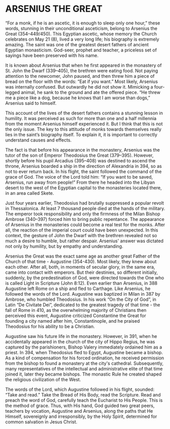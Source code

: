 # ARSENIUS THE GREAT

“For a monk, if he is an ascetic, it is enough to sleep only one hour,” these words, stunning in their unconditional asceticism, belong to Arsenius the Great (354–449/450). This Egyptian ascetic, whose memory the Church celebrates on May 21 (8), lived a very long life; his biography is extremely amazing. The saint was one of the greatest desert fathers of ancient Egyptian monasticism. God-seer, prophet and teacher, a priceless set of sayings have been preserved with his name.

It is known about Arsenius that when he first appeared in the monastery of St. John the Dwarf (339–405), the brethren were eating food. Not paying attention to the newcomer, John paused, and then threw him a piece of bread on the floor with the words: “Eat if you want.” Most likely, Arsenius was internally confused. But outwardly he did not show it. Mimicking a four-legged animal, he sank to the ground and ate the offered piece. “He threw me a piece like a dog, because he knows that I am worse than dogs,” Arsenius said to himself.

This account of the lives of the desert fathers contains a stunning lesson in humility. It was perceived as such for more than one and a half millennia from the moment Arsenius himself experienced it. But I think that this is not the only issue. The key to this attitude of monks towards themselves really lies in the saint’s biography itself. To explain it, it is important to correctly understand causes and effects.

The fact is that before his appearance in the monastery, Arsenius was the tutor of the son of Emperor Theodosius the Great (379–395). However, shortly before his pupil Arcadius (395–408) was destined to ascend the throne, Arsenius boarded a ship in the direction of Alexandria in 394, so as not to ever return back. In his flight, the saint followed the command of the grace of God. The voice of the Lord told him: “If you want to be saved, Arsenius, run away from people!” From there he headed into the Libyan desert to the west of the Egyptian capital to the monasteries located there, in an area called Skete.

Just four years earlier, Theodosius had brutally suppressed a popular revolt in Thessalonica. At least 7 thousand people died at the hands of the military. The emperor took responsibility and only the firmness of the Milan Bishop Ambrose (340–397) forced him to bring public repentance. The appearance of Arsenius in the monasteries could become a real test for the monks. After all, the reaction of the imperial court could have been unexpected. In this context, the gesture of John the Dwarf with the brethren revealed not so much a desire to humble, but rather despair. Arsenius' answer was dictated not only by humility, but by empathy and understanding.

Arsenius the Great was the exact same age as another great Father of the Church of that time - Augustine (354-430). Most likely, they knew about each other. After all, both, in moments of secular glory, in the same era, came into contact with emperors. But their destinies, so different initially, suddenly, by the predestination of God, were directed towards the One who is called Light in Scripture (John 8:12). Even earlier than Arsenius, in 388 Augustine left Rome on a ship and fled to Carthage. Like Arsenius, he followed the words of the Lord. Augustine was baptized in Milan in 387 by Ambrose, who humbled Theodosius. In his work “On the City of God”, in Latin “De Civitate Dei”, dedicated to the greatest tragedy of that time - the fall of Rome in 410, as the overwhelming majority of Christians then perceived this event, Augustine criticized Constantine the Great for founding a city named after him, Constantinople, and he praised Theodosius for his ability to be a Christian.

Augustine saw his future life in the monastery. However, in 391, when he accidentally appeared in the church of the city of Hippo Regius, he was captured by the parishioners, Bishop Valery immediately ordained him as a priest. In 394, when Theodosius fled to Egypt, Augustine became a bishop. As a kind of compensation for his forced ordination, he received permission from the bishop to found a monastery at the city's cathedral. Subsequently, many representatives of the intellectual and administrative elite of that time joined it, later they became bishops. The monastic Rule he created shaped the religious civilization of the West.

The words of the Lord, which Augustine followed in his flight, sounded: “Take and read.” Take the Bread of His Body, read the Scripture. Read and preach the word of God, carefully teach the Eucharist to His People. This is the method of grace. Thus, with His hand, God guided two great peers, teachers by vocation, Augustine and Arsenius, along the paths that He Himself, sovereignly and irresponsibly, by the Holy Spirit, determined for common salvation in Jesus Christ.

